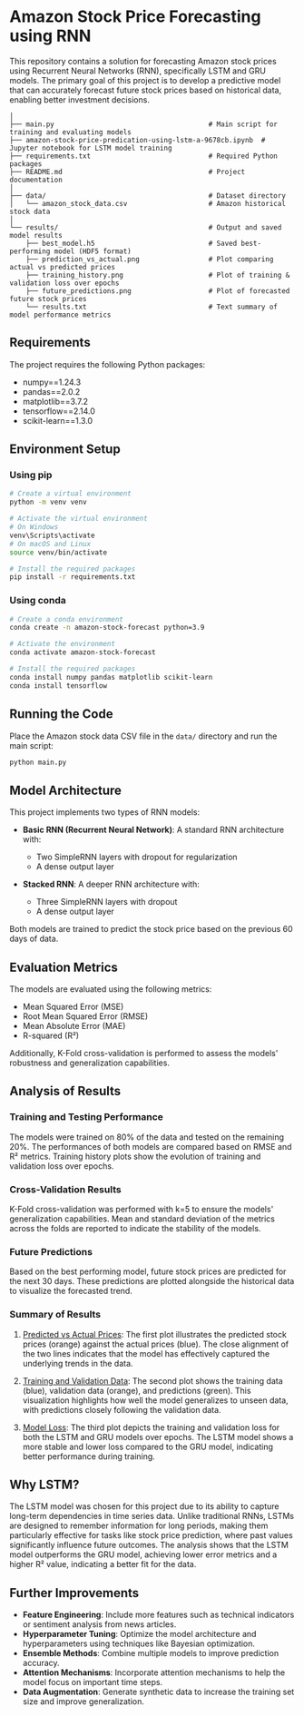# Amazon Stock Price Forecasting using RNN

This repository contains a solution for forecasting Amazon stock prices using Recurrent Neural Networks (RNN), specifically LSTM and GRU models. The primary goal of this project is to develop a predictive model that can accurately forecast future stock prices based on historical data, enabling better investment decisions.

```amazon-stock-forecast/
│
├── main.py                                      # Main script for training and evaluating models
├── amazon-stock-price-predication-using-lstm-a-9678cb.ipynb  # Jupyter notebook for LSTM model training
├── requirements.txt                             # Required Python packages
├── README.md                                    # Project documentation
│
├── data/                                        # Dataset directory
│   └── amazon_stock_data.csv                    # Amazon historical stock data
│
└── results/                                     # Output and saved model results
    ├── best_model.h5                            # Saved best-performing model (HDF5 format)
    ├── prediction_vs_actual.png                 # Plot comparing actual vs predicted prices
    ├── training_history.png                     # Plot of training & validation loss over epochs
    ├── future_predictions.png                   # Plot of forecasted future stock prices
    └── results.txt                              # Text summary of model performance metrics
```


## Requirements
The project requires the following Python packages:
- numpy==1.24.3
- pandas==2.0.2
- matplotlib==3.7.2
- tensorflow==2.14.0
- scikit-learn==1.3.0

## Environment Setup
### Using pip
```bash
# Create a virtual environment
python -m venv venv

# Activate the virtual environment
# On Windows
venv\Scripts\activate
# On macOS and Linux
source venv/bin/activate

# Install the required packages
pip install -r requirements.txt
```

### Using conda
```bash
# Create a conda environment
conda create -n amazon-stock-forecast python=3.9

# Activate the environment
conda activate amazon-stock-forecast

# Install the required packages
conda install numpy pandas matplotlib scikit-learn
conda install tensorflow
```

## Running the Code
Place the Amazon stock data CSV file in the `data/` directory and run the main script:
```bash
python main.py
```

## Model Architecture
This project implements two types of RNN models:
- **Basic RNN (Recurrent Neural Network)**: A standard RNN architecture with:
  - Two SimpleRNN layers with dropout for regularization
  - A dense output layer

- **Stacked RNN**: A deeper RNN architecture with:
  - Three SimpleRNN layers with dropout
  - A dense output layer

Both models are trained to predict the stock price based on the previous 60 days of data.

## Evaluation Metrics
The models are evaluated using the following metrics:
- Mean Squared Error (MSE)
- Root Mean Squared Error (RMSE)
- Mean Absolute Error (MAE)
- R-squared (R²)

Additionally, K-Fold cross-validation is performed to assess the models' robustness and generalization capabilities.

## Analysis of Results
### Training and Testing Performance
The models were trained on 80% of the data and tested on the remaining 20%. The performances of both models are compared based on RMSE and R² metrics. Training history plots show the evolution of training and validation loss over epochs.

### Cross-Validation Results
K-Fold cross-validation was performed with k=5 to ensure the models' generalization capabilities. Mean and standard deviation of the metrics across the folds are reported to indicate the stability of the models.

### Future Predictions
Based on the best performing model, future stock prices are predicted for the next 30 days. These predictions are plotted alongside the historical data to visualize the forecasted trend.

### Summary of Results
1. [Predicted vs Actual Prices](amazon_stock/results/prediction_vs_actual.png): The first plot illustrates the predicted stock prices (orange) against the actual prices (blue). The close alignment of the two lines indicates that the model has effectively captured the underlying trends in the data.

2. [Training and Validation Data](amazon_stock/results/Train_Val_Prediction_output.png): The second plot shows the training data (blue), validation data (orange), and predictions (green). This visualization highlights how well the model generalizes to unseen data, with predictions closely following the validation data.

3. [Model Loss](amazon_stock/results/training_history.png): The third plot depicts the training and validation loss for both the LSTM and GRU models over epochs. The LSTM model shows a more stable and lower loss compared to the GRU model, indicating better performance during training.

## Why LSTM?
The LSTM model was chosen for this project due to its ability to capture long-term dependencies in time series data. Unlike traditional RNNs, LSTMs are designed to remember information for long periods, making them particularly effective for tasks like stock price prediction, where past values significantly influence future outcomes. The analysis shows that the LSTM model outperforms the GRU model, achieving lower error metrics and a higher R² value, indicating a better fit for the data.

## Further Improvements
- **Feature Engineering**: Include more features such as technical indicators or sentiment analysis from news articles.
- **Hyperparameter Tuning**: Optimize the model architecture and hyperparameters using techniques like Bayesian optimization.
- **Ensemble Methods**: Combine multiple models to improve prediction accuracy.
- **Attention Mechanisms**: Incorporate attention mechanisms to help the model focus on important time steps.
- **Data Augmentation**: Generate synthetic data to increase the training set size and improve generalization.
